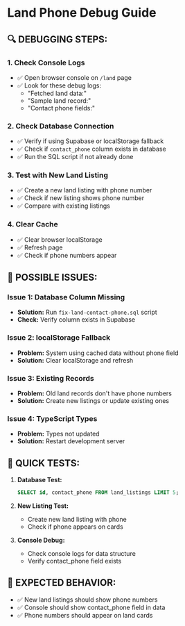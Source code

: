 # Land Phone Debug Guide

## 🔍 DEBUGGING STEPS:

### 1. Check Console Logs
- ✅ Open browser console on `/land` page
- ✅ Look for these debug logs:
  - "Fetched land data:"
  - "Sample land record:"
  - "Contact phone fields:"

### 2. Check Database Connection
- ✅ Verify if using Supabase or localStorage fallback
- ✅ Check if `contact_phone` column exists in database
- ✅ Run the SQL script if not already done

### 3. Test with New Land Listing
- ✅ Create a new land listing with phone number
- ✅ Check if new listing shows phone number
- ✅ Compare with existing listings

### 4. Clear Cache
- ✅ Clear browser localStorage
- ✅ Refresh page
- ✅ Check if phone numbers appear

## 🚨 POSSIBLE ISSUES:

### Issue 1: Database Column Missing
- **Solution:** Run `fix-land-contact-phone.sql` script
- **Check:** Verify column exists in Supabase

### Issue 2: localStorage Fallback
- **Problem:** System using cached data without phone field
- **Solution:** Clear localStorage and refresh

### Issue 3: Existing Records
- **Problem:** Old land records don't have phone numbers
- **Solution:** Create new listings or update existing ones

### Issue 4: TypeScript Types
- **Problem:** Types not updated
- **Solution:** Restart development server

## 🧪 QUICK TESTS:

1. **Database Test:**
   ```sql
   SELECT id, contact_phone FROM land_listings LIMIT 5;
   ```

2. **New Listing Test:**
   - Create new land listing with phone
   - Check if phone appears on cards

3. **Console Debug:**
   - Check console logs for data structure
   - Verify contact_phone field exists

## 🔧 EXPECTED BEHAVIOR:
- ✅ New land listings should show phone numbers
- ✅ Console should show contact_phone field in data
- ✅ Phone numbers should appear on land cards 